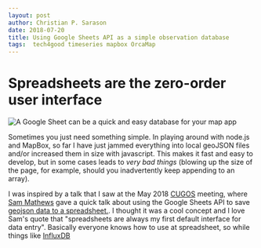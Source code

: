 ```yaml
---
layout: post
author: Christian P. Sarason
date: 2018-07-20
title: Using Google Sheets API as a simple observation database
tags:  tech4good timeseries mapbox OrcaMap
---
```

# Spreadsheets are the zero-order user interface

![A Google Sheet can be a quick and easy database for your map app]({{"/assets/images/orcamap-google-sheet-snap.png"}})

Sometimes you just need something simple. In playing around with node.js and
MapBox, so far I have just jammed everything into local geoJSON files and/or
increased them in size with javascript. This makes it fast and easy to develop,
but in some cases leads to *very bad things* (blowing up the size of the page,
for example, should you inadvertently keep appending to an array).

I was inspired by a talk that I saw at the May 2018 [CUGOS](https://www.cugos.org)
meeting, where [Sam Mathews](https://www.mapbox.com/about/team/sam-matthews/) gave
a quick talk about using the Google Sheets API to save
[geojson data to a spreadsheet.](https://github.com/cugos/gus-api). I thought
it was a cool concept and I love Sam's quote that "spreadsheets are always my
first default interface for data entry". Basically everyone knows how to use
at spreadsheet, so while things like [InfluxDB]({{"2018/05/14/influx_db_scratchnotes.html"|absolute_url}})

